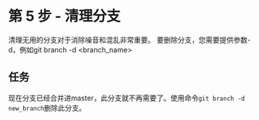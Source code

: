 # 第 5 步 - 清理分支
清理无用的分支对于消除噪音和混乱非常重要。 要删除分支，您需要提供参数-d，例如git branch -d <branch_name>

## 任务
现在分支已经合并进master，此分支就不再需要了。使用命令`git branch -d new_branch`删除此分支。
